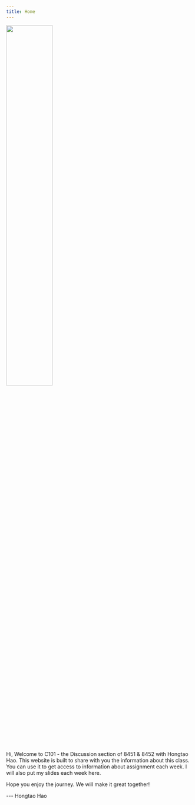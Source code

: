 ```yaml
---
title: Home
---
```

 <img src="https://media.giphy.com/media/3o6ZtpxSZbQRRnwCKQ/giphy.gif"  width="50%" height="50%"> 

Hi, Welcome to C101 - the Discussion section of 8451 & 8452 with Hongtao Hao. This website is built to share with you the information about this class. You can use it to get access to information about assignment each week. I will also put my slides each week here. 

Hope you enjoy the journey. We will make it great together!

--- Hongtao Hao




